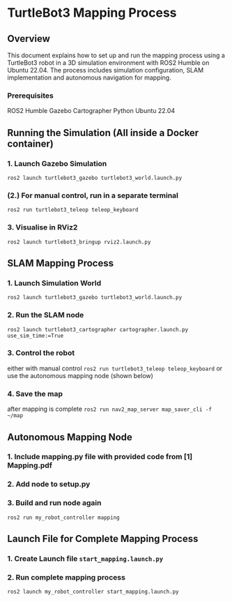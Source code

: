 # TurtleBot3 Mapping Process
## Overview
This document explains how to set up and run the mapping process using a TurtleBot3 robot in a 3D simulation environment with ROS2 Humble on Ubuntu 22.04. The process includes simulation configuration, SLAM implementation and autonomous navigation for mapping. 
### Prerequisites
ROS2 Humble
Gazebo
Cartographer
Python
Ubuntu 22.04
## Running the Simulation (All inside a Docker container)
### 1. Launch Gazebo Simulation
`ros2 launch turtlebot3_gazebo turtlebot3_world.launch.py`
### (2.) For manual control, run in a separate terminal
`ros2 run turtlebot3_teleop teleop_keyboard`
### 3. Visualise in RViz2
`ros2 launch turtlebot3_bringup rviz2.launch.py`
## SLAM Mapping Process
### 1. Launch Simulation World
`ros2 launch turtlebot3_gazebo turtlebot3_world.launch.py`
### 2. Run the SLAM node
`ros2 launch turtlebot3_cartographer cartographer.launch.py use_sim_time:=True`
### 3. Control the robot
either with manual control 
`ros2 run turtlebot3_teleop teleop_keyboard`
or use the autonomous mapping node (shown below)
### 4. Save the map
after mapping is complete
`ros2 run nav2_map_server map_saver_cli -f ~/map`
## Autonomous Mapping Node
### 1. Include mapping.py file with provided code from [1] Mapping.pdf
### 2. Add node to setup.py
### 3. Build and run node again 
`ros2 run my_robot_controller mapping`
## Launch File for Complete Mapping Process
### 1. Create Launch file `start_mapping.launch.py`
### 2. Run complete mapping process
`ros2 launch my_robot_controller start_mapping.launch.py`
